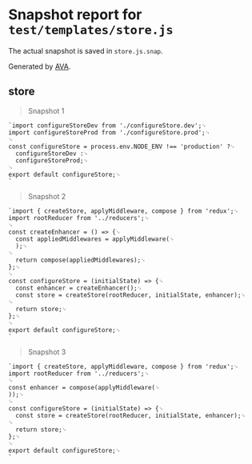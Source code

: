 # Snapshot report for `test/templates/store.js`

The actual snapshot is saved in `store.js.snap`.

Generated by [AVA](https://ava.li).

## store

> Snapshot 1

    `import configureStoreDev from './configureStore.dev';␊
    import configureStoreProd from './configureStore.prod';␊
    ␊
    const configureStore = process.env.NODE_ENV !== 'production' ?␊
      configureStoreDev :␊
      configureStoreProd;␊
    ␊
    export default configureStore;␊
    `

> Snapshot 2

    `import { createStore, applyMiddleware, compose } from 'redux';␊
    import rootReducer from '../reducers';␊
    ␊
    const createEnhancer = () => {␊
      const appliedMiddlewares = applyMiddleware(␊
      );␊
    ␊
      return compose(appliedMiddlewares);␊
    };␊
    ␊
    const configureStore = (initialState) => {␊
      const enhancer = createEnhancer();␊
      const store = createStore(rootReducer, initialState, enhancer);␊
    ␊
      return store;␊
    };␊
    ␊
    export default configureStore;␊
    `

> Snapshot 3

    `import { createStore, applyMiddleware, compose } from 'redux';␊
    import rootReducer from '../reducers';␊
    ␊
    const enhancer = compose(applyMiddleware(␊
    ));␊
    ␊
    const configureStore = (initialState) => {␊
      const store = createStore(rootReducer, initialState, enhancer);␊
    ␊
      return store;␊
    };␊
    ␊
    export default configureStore;␊
    `
